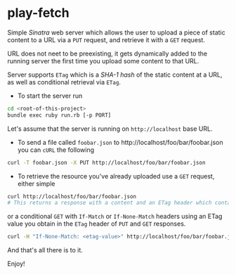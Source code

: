 # play-fetch
Simple *Sinatra* web server which allows the user to upload a piece of static content to a URL via a `PUT` request, and retrieve it with a `GET` request.

URL does not neet to be preexisting, it gets dynamically added to the running server the first time you upload some content to that URL.

Server supports `ETag` which is a *SHA-1 hash* of the static content at a URL, as well as conditional retrieval via `ETag`.

- To start the server run

```sh
cd <root-of-this-project>
bundle exec ruby run.rb [-p PORT]
```
Let's assume that the server is running on `http://localhost` base URL.

- To send a file called `foobar.json` to http://localhost/foo/bar/foobar.json you can `cURL` the following

```sh
curl -T foobar.json -X PUT http://localhost/foo/bar/foobar.json
```

- To retrieve the resource you've already uploaded use a `GET` request, either simple

```sh
curl http://localhost/foo/bar/foobar.json
# This returns a response with a content and an ETag header which contains <etag-value>
```

or a conditional `GET` with `If-Match` or `If-None-Match` headers using an ETag value you obtain in the `ETag` header of `PUT` and `GET` responses.

```sh
curl -H "If-None-Match: <etag-value>" http://localhost/foo/bar/foobar.json
```
And that's all there is to it.

Enjoy!
